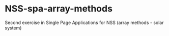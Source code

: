 # NSS-spa-array-methods
Second exercise in Single Page Applications for NSS (array methods - solar system)
